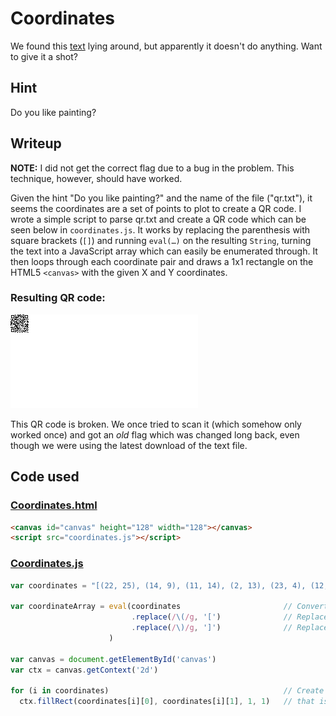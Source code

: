 # Coordinates
We found this [text](https://www.easyctf.com/static/problems/qr/qr.txt) lying around, but apparently it doesn't do anything. Want to give it a shot?

## Hint
Do you like painting?

## Writeup
__NOTE:__ I did not get the correct flag due to a bug in the problem. This technique, however, should have worked.

Given the hint "Do you like painting?" and the name of the file ("qr.txt"), it seems the coordinates are a set of points to plot to create a QR code. I wrote a simple script to parse qr.txt and create a QR code which can be seen below in `coordinates.js`. It works by replacing the parenthesis with square brackets (`[]`) and running `eval(…)` on the resulting `String`, turning the text into a JavaScript array which can easily be enumerated through. It then loops through each coordinate pair and draws a 1x1 rectangle on the HTML5 `<canvas>` with the given X and Y coordinates.

### Resulting QR code:

![QR Code](/EasyCTF/2015/Coordinates-QR.png)

This QR code is broken. We once tried to scan it (which somehow only worked once) and got an _old_ flag which was changed long back, even though we were using the latest download of the text file.

## Code used

### [Coordinates.html](Coordinates.html)
```html
<canvas id="canvas" height="128" width="128"></canvas>
<script src="coordinates.js"></script>
```

### [Coordinates.js](Coordinates.js)
```javascript
var coordinates = "[(22, 25), (14, 9), (11, 14), (2, 13), (23, 4), (12, 27), (15, 0), (23, 28), (22, 10), (21, 21), (20, 15), (20, 5), (23, 1), (24, 8), (13, 0), (5, 27), (19, 4), (0, 20), (20, 13), (15, 11), (27, 18), (23, 23), (15, 8), (27, 12), (21, 0), (1, 26), (16, 0), (8, 17), (18, 2), (14, 1), (13, 14), (3, 27), (19, 10), (7, 16), (6, 15), (17, 3), (9, 13), (27, 16), (16, 28), (15, 20), (19, 14), (18, 13), (8, 15), (8, 25), (18, 8), (21, 19), (3, 12), (8, 26), (20, 8), (11, 22), (7, 21), (9, 17), (17, 18), (19, 8), (21, 8), (28, 16), (23, 15), (19, 3), (23, 25), (11, 25), (19, 2), (27, 7), (17, 1), (14, 12), (3, 23), (17, 26), (9, 10), (10, 22), (16, 8), (3, 8), (24, 18), (2, 27), (4, 27), (27, 14), (21, 3), (6, 12), (7, 2), (23, 26), (14, 2), (27, 10), (18, 20), (26, 25), (3, 20), (5, 2), (24, 5), (9, 21), (2, 21), (23, 22), (12, 22), (2, 1), (7, 5), (16, 12), (11, 15), (21, 22), (12, 4), (7, 4), (21, 7), (21, 1), (28, 20), (5, 14), (11, 13), (3, 7), (4, 1), (1, 24), (19, 13), (19, 26), (0, 12), (10, 28), (23, 18), (10, 10), (26, 20), (11, 21), (14, 20), (27, 5), (19, 19), (11, 1), (9, 4), (25, 7), (4, 10), (25, 16), (10, 4), (14, 17), (10, 17), (5, 16), (28, 12), (17, 17), (7, 28), (8, 7), (21, 23), (26, 28), (26, 19), (0, 17), (8, 11), (28, 11), (1, 20), (21, 18), (7, 0), (0, 16), (12, 14), (17, 5), (10, 18), (9, 19), (26, 9), (12, 3), (18, 24), (23, 3), (18, 22), (27, 2), (2, 8), (24, 15), (21, 12), (9, 26), (7, 14), (9, 11), (21, 11), (19, 6), (26, 18), (13, 23), (21, 27), (18, 26), (24, 1), (23, 5), (22, 7), (1, 27), (1, 4), (7, 26), (18, 9), (27, 4), (19, 18), (23, 2), (23, 19), (17, 9), (28, 24), (12, 1), (27, 22), (14, 11), (20, 0), (13, 9), (3, 5), (0, 14), (5, 9), (12, 11), (10, 26), (1, 2), (27, 3), (13, 7), (27, 15), (10, 25), (7, 27), (25, 22), (26, 1), (10, 13), (27, 11), (6, 9), (11, 4), (2, 7), (16, 16), (11, 9), (12, 8), (2, 17), (16, 22), (9, 2), (11, 17), (23, 11), (7, 15), (16, 23), (24, 14), (1, 12), (5, 5), (5, 11), (25, 1), (4, 15), (18, 11), (11, 12), (4, 9), (26, 7), (13, 25), (25, 5), (22, 16), (15, 23), (9, 12), (20, 4), (27, 19), (0, 11), (5, 23), (22, 21), (12, 2), (6, 21), (26, 24), (24, 26), (13, 22), (7, 24), (28, 7), (5, 7), (22, 23), (16, 14), (25, 18), (26, 11), (10, 7), (9, 5), (19, 28), (9, 6), (1, 21), (10, 24), (0, 15), (18, 16), (7, 17), (19, 0), (14, 14), (26, 15), (8, 22), (27, 17), (23, 21), (16, 26), (4, 23), (18, 28), (7, 22), (5, 25), (1, 3), (22, 8), (15, 5), (22, 27), (14, 22), (23, 10), (5, 15), (7, 18), (14, 19), (20, 26), (13, 1), (14, 27), (18, 12), (9, 18), (16, 10), (28, 28), (20, 10), (5, 1), (23, 7), (26, 23), (0, 7), (9, 8), (26, 12), (2, 9), (5, 19), (10, 8), (13, 3), (5, 3), (11, 20), (12, 19), (1, 13), (26, 5), (9, 20), (26, 16), (1, 15), (10, 19), (20, 25), (15, 1), (10, 15), (22, 12), (1, 14), (4, 14), (20, 9), (5, 24), (2, 19), (15, 3), (25, 24), (21, 6), (19, 11), (15, 12), (2, 10), (19, 17), (21, 26), (6, 11), (13, 17), (24, 16), (8, 18), (24, 19), (7, 19), (12, 21), (6, 7), (21, 5), (1, 1), (8, 8), (1, 5), (5, 21), (11, 7), (17, 12), (7, 6), (12, 16), (18, 17), (2, 23), (7, 7), (10, 5), (5, 26), (16, 11), (3, 21), (16, 3), (15, 25), (5, 4), (9, 23), (1, 11), (15, 16), (1, 25), (21, 4), (2, 14), (12, 24), (9, 14), (17, 4), (17, 14), (27, 25), (11, 0), (24, 25), (19, 15), (20, 17), (4, 5), (7, 8), (13, 15), (2, 15), (7, 23), (8, 4), (6, 13), (11, 23), (12, 13), (16, 7), (27, 21), (13, 6), (7, 11), (15, 6), (1, 9), (1, 23), (7, 3), (25, 21), (16, 2), (7, 1), (8, 12), (6, 19), (2, 5), (10, 3), (25, 17), (27, 1), (14, 28), (21, 2), (26, 27), (4, 21), (3, 1), (14, 25), (10, 20), (26, 10), (11, 28)]"

var coordinateArray = eval(coordinates                       // Convert the coordinate string to an array
                           .replace(/\(/g, '[')              // Replace all '(' with '['
                           .replace(/\)/g, ']')              // Replace all ')' with ']'
                      )

var canvas = document.getElementById('canvas')
var ctx = canvas.getContext('2d')

for (i in coordinates)                                       // Create a rectangle at (coordinates[i][0], coordinates[i][1])
  ctx.fillRect(coordinates[i][0], coordinates[i][1], 1, 1)   // that is one pixel large for every pixel in the array
```
